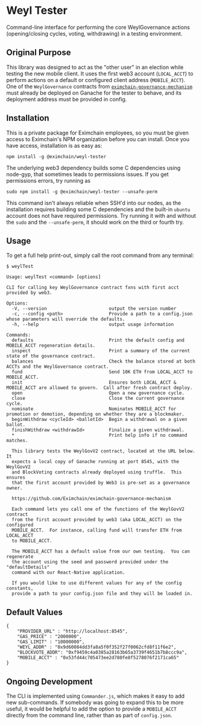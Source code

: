 # Weyl Tester
Command-line interface for performing the core WeylGovernance actions (opening/closing cycles, voting, withdrawing) in a testing environment.

## Original Purpose
This library was designed to act as the "other user" in an election while testing the new mobile client.  It uses the first web3 account (`LOCAL_ACCT`) to perform actions on a default or configured client address (`MOBILE_ACCT`).  One of the `WeylGovernance` contracts from [`eximchain-governance-mechanism`](https://github.com/Eximchain/eximchain-governance-mechanism/blob/master/contracts/WeylGovV2.sol) must already be deployed on Ganache for the tester to behave, and its deployment address must be provided in config.

## Installation
This is a private package for Eximchain employees, so you must be given access to Eximchain's NPM organization before you can install.  Once you have access, installation is as easy as:

```
npm install -g @eximchain/weyl-tester
```

The underlying web3 dependency builds some C dependencies using node-gyp, that sometimes leads to permissions issues.  If you get permissions errors, try running as

```
sudo npm install -g @eximchain/weyl-tester --unsafe-perm
```
This command isn't always reliable when SSH'd into our nodes, as the installation requires building some C dependencies and the built-in `ubuntu` account does not have required permissions.  Try running it with and without the `sudo` and the `--unsafe-perm`, it should work on the third or fourth try.

## Usage
To get a full help print-out, simply call the root command from any terminal:

```
$ weylTest

Usage: weylTest <command> [options]

CLI for calling key WeylGovernance contract fxns with first acct provided by web3.

Options:
  -V, --version                       output the version number
  -c, --config <path>                 Provide a path to a config.json whose parameters will override the defaults.
  -h, --help                          output usage information

Commands:
  defaults                            Print the default config and MOBILE_ACCT regeneration details.
  inspect                             Print a summary of the current state of the governance contract.
  balances                            Check the balance stored at both ACCTs and the WeylGovernance contract.
  fund                                Send 10K ETH from LOCAL_ACCT to MOBILE_ACCT.
  init                                Ensures both LOCAL_ACCT & MOBILE_ACCT are allowed to govern.  Call after fresh contract deploy.
  open                                Open a new governance cycle.
  close                               Close the current governance cycle.
  nominate                            Nominates MOBILE_ACCT for promotion or demotion, depending on whether they are a blockmaker.
  beginWithdraw <cycleId> <ballotId>  Begin a withdrawal on a given ballot.
  finishWithdraw <withdrawId>         Finalize a given withdrawal.
  *                                   Print help info if no command matches.

  This library tests the WeylGovV2 contract, located at the URL below.  It
  expects a local copy of Ganache running at port 8545, with the WeylGovV2
  and BlockVoting contracts already deployed using truffle.  This ensures
  that the first account provided by Web3 is pre-set as a governance owner.

  https://github.com/Eximchain/eximchain-governance-mechanism

  Each command lets you call one of the functions of the WeylGovV2 contract
  from the first account provided by web3 (aka LOCAL_ACCT) on the configured
  MOBILE_ACCT.  For instance, calling fund will transfer ETH from LOCAL_ACCT
  to MOBILE_ACCT.

  The MOBILE_ACCT has a default value from our own testing.  You can regenerate
  the account using the seed and password provided under the "defaultDetails"
  command with our React-Native application.

  If you would like to use different values for any of the config constants,
  provide a path to your config.json file and they will be loaded in.
```

## Default Values
```
{
    "PROVIDER_URL" : "http://localhost:8545",
    "GAS_PRICE" : "2000000",
    "GAS_LIMIT" : "10000000",
    "WEYL_ADDR" : "0x9d60084dd3fa8a5f0f352f27f0062cfd8f11f6e2",
    "BLOCKVOTE_ADDR": "0xf9459c4a0385a28163b65a3739f4651b7b8ccc9a",
    "MOBILE_ACCT" : "0x53fd44c705473ee2d780fe8f5278076f2171ca65"
}
```

## Ongoing Development
The CLI is implemented using `Commander.js`, which makes it easy to add new sub-commands.  If somebody was going to expand this to be more useful, it would be helpful to add the option to provide a `MOBILE_ACCT` directly from the command line, rather than as part of `config.json`.
